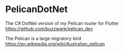 # PelicanDotNet

The C# DotNet version of my Pelican router for Flutter https://github.com/buzzware/pelican_dev

The Pelican is a large migratory bird https://en.wikipedia.org/wiki/Australian_pelican
